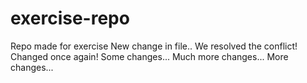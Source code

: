 # exercise-repo
Repo made for exercise
New change in file..
We resolved the conflict!
Changed once again!
Some changes...
Much more changes...
More changes...

